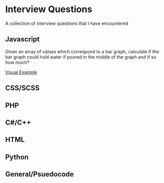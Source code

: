 # Interview Questions
A collection of interview questions that I have encountered 


## Javascript

Given an array of values which correspond to a bar graph, calculate if the bar graph could hold water if poured in the middle of the graph and if so how much?

[Visual Example](http://i.imgur.com/T9ETo7j.jpg)


## CSS/SCSS

## PHP

## C#/C++

## HTML

## Python

## General/Psuedocode
